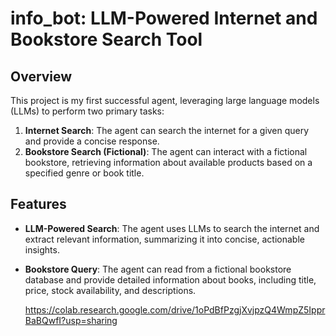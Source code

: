 # info_bot: LLM-Powered Internet and Bookstore Search Tool

## Overview

This project is my first successful agent, leveraging large language models (LLMs) to perform two primary tasks:

1. **Internet Search**: The agent can search the internet for a given query and provide a concise response.
2. **Bookstore Search (Fictional)**: The agent can interact with a fictional bookstore, retrieving information about available products based on a specified genre or book title.

## Features

- **LLM-Powered Search**: The agent uses LLMs to search the internet and extract relevant information, summarizing it into concise, actionable insights.
- **Bookstore Query**: The agent can read from a fictional bookstore database and provide detailed information about books, including title, price, stock availability, and descriptions.

  https://colab.research.google.com/drive/1oPdBfPzgjXvjpzQ4WmpZ5IpprBaBQwfI?usp=sharing
